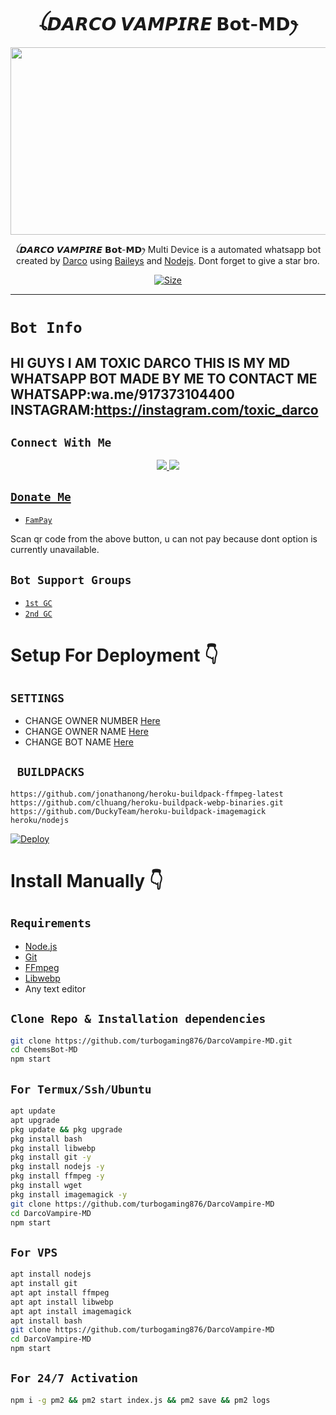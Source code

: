 <h1 align="center">ꪶ𝘿𝘼𝙍𝘾𝙊 𝙑𝘼𝙈𝙋𝙄𝙍𝙀 𝗕𝗼𝘁-𝗠𝗗ꫂ<br></h1>
<p align="center">
  <img src="https://telegra.ph/file/fc6be7727b2c1204359a0.jpg" width="540" height="300" />
</p>

<p align="center">
ꪶ𝘿𝘼𝙍𝘾𝙊 𝙑𝘼𝙈𝙋𝙄𝙍𝙀 𝗕𝗼𝘁-𝗠𝗗ꫂ  Multi Device is a automated whatsapp bot created by <a href="https://github.com/turbogaming876" target="_blank">Darco</a> using <a href="https://github.com/adiwajshing/Baileys" target="_blank">Baileys</a> and <a href="https://github.com/nodejs" target="_blank">Nodejs</a>. Dont forget to give a star bro.
</p>

<p align="center">
<a href="https://youtu.be/imFIX-Wrt3s"><img title="Size" src="https://img.shields.io/badge/Tutorial-Video-green"></a>
</p>

------

# ```Bot Info```
HI GUYS I AM TOXIC DARCO THIS IS MY MD WHATSAPP BOT MADE BY ME 
TO CONTACT ME 
WHATSAPP:wa.me/917373104400
INSTAGRAM:https://instagram.com/toxic_darco
-------

## ```Connect With Me```
<p align="center">
<a href="https://wa.me/917373104400><img src="https://img.shields.io/badge/Contact Xeon-25D366?style=for-the-badge&logo=whatsapp&logoColor=white" />
<a href="https://chat.whatsapp.com/C0y6Onftv0MGeQfUpozELN"><img src="https://img.shields.io/badge/Join Official GC-25D366?style=for-the-badge&logo=whatsapp&logoColor=white" />
<a href="https://youtube.com/c/TurboMods"><img src="https://img.shields.io/badge/Subscribe Toxic turbo-ff0000?style=for-the-badge&logo=youtube&logoColor=ff000000&link=https://www.youtube.com/c/BOTINDO" /><br>
</p>

## ```Donate Me```

- [`FamPay`](https://https://telegra.ph/file/f165078bcacaff6c0c39d.jpg)

<p align="left">
Scan qr code from the above button, u can not pay because dont option is currently unavailable.
</p>

## ```Bot Support Groups```

- [`1st GC`](https://chat.whatsapp.com/C0y6Onftv0MGeQfUpozELN)
- [`2nd GC`](http://chat.whatsapp.com/LWjJ4tu2qe9BWQZ1JzRZgp)

# Setup For Deployment 👇

## `SETTINGS`

- CHANGE OWNER NUMBER [Here](https://github.com/turbogaming876/DarcoVampire-MD/blob/master/config/config.json#L25)
- CHANGE OWNER NAME [Here](https://github.com/turbogaming876/DarcoVampire-MD/blob/master/config/config.json#L30)
- CHANGE BOT NAME [Here](https://github.com/turbogaming876/DarcoVampire-MD/blob/master/config/config.json#L29)

## ` BUILDPACKS`

```
https://github.com/jonathanong/heroku-buildpack-ffmpeg-latest
https://github.com/clhuang/heroku-buildpack-webp-binaries.git
https://github.com/DuckyTeam/heroku-buildpack-imagemagick
heroku/nodejs
```

[![Deploy](https://www.herokucdn.com/deploy/button.svg)](https://heroku.com/deploy?template=https://github.com/turbogaming876/DarcoVampire-MD/)

# Install Manually 👇
## `Requirements`
* [Node.js](https://nodejs.org/en/)
* [Git](https://git-scm.com/downloads)
* [FFmpeg](https://github.com/BtbN/FFmpeg-Builds/releases/download/autobuild-2020-12-08-13-03/ffmpeg-n4.3.1-26-gca55240b8c-win64-gpl-4.3.zip)
* [Libwebp](https://developers.google.com/speed/webp/download)
* Any text editor
## `Clone Repo & Installation dependencies`
```bash
git clone https://github.com/turbogaming876/DarcoVampire-MD.git
cd CheemsBot-MD
npm start
```
## `For Termux/Ssh/Ubuntu`
```bash
apt update
apt upgrade
pkg update && pkg upgrade
pkg install bash
pkg install libwebp
pkg install git -y
pkg install nodejs -y 
pkg install ffmpeg -y 
pkg install wget
pkg install imagemagick -y
git clone https://github.com/turbogaming876/DarcoVampire-MD
cd DarcoVampire-MD
npm start
```
## `For VPS`
```bash
apt install nodejs 
apt install git 
apt apt install ffmpeg 
apt apt install libwebp 
apt apt install imagemagick
apt install bash
git clone https://github.com/turbogaming876/DarcoVampire-MD
cd DarcoVampire-MD
npm start
```
## `For 24/7 Activation`
```bash
npm i -g pm2 && pm2 start index.js && pm2 save && pm2 logs
```
